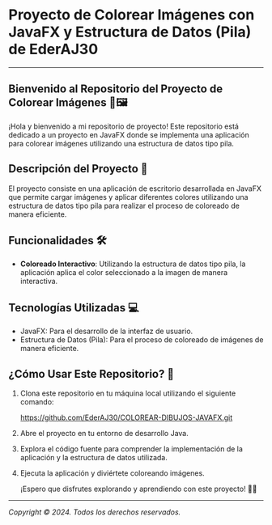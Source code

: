 # Proyecto de Colorear Imágenes con JavaFX y Estructura de Datos (Pila) de EderAJ30 

---

## Bienvenido al Repositorio del Proyecto de Colorear Imágenes 🎨🖼️

¡Hola y bienvenido a mi repositorio de proyecto! Este repositorio está dedicado a un proyecto en JavaFX donde se implementa una aplicación para colorear imágenes utilizando una estructura de datos tipo pila.

## Descripción del Proyecto 🚀

El proyecto consiste en una aplicación de escritorio desarrollada en JavaFX que permite cargar imágenes y aplicar diferentes colores utilizando una estructura de datos tipo pila para realizar el proceso de coloreado de manera eficiente.

## Funcionalidades 🛠️

- **Coloreado Interactivo**: Utilizando la estructura de datos tipo pila, la aplicación aplica el color seleccionado a la imagen de manera interactiva.

## Tecnologías Utilizadas 💻

- JavaFX: Para el desarrollo de la interfaz de usuario.
- Estructura de Datos (Pila): Para el proceso de coloreado de imágenes de manera eficiente.

## ¿Cómo Usar Este Repositorio? 📝

1. Clona este repositorio en tu máquina local utilizando el siguiente comando:

   https://github.com/EderAJ30/COLOREAR-DIBUJOS-JAVAFX.git

2. Abre el proyecto en tu entorno de desarrollo Java.
3. Explora el código fuente para comprender la implementación de la aplicación y la estructura de datos utilizada.
4. Ejecuta la aplicación y diviértete coloreando imágenes.

   ¡Espero que disfrutes explorando y aprendiendo con este proyecto! 🐐💽

---

*Copyright © 2024. Todos los derechos reservados.*
